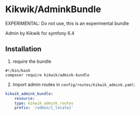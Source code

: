 Kikwik/AdminkBundle
===================

EXPERIMENTAL: Do not use, this is an experimental bundle

Admin by Kikwik for symfony 6.4

## Installation


1. require the bundle

```console
#!/bin/bash
composer require kikwik/admink-bundle
```

2. Import admin routes in `config/routes/kikwik_admink.yaml`:

```yaml
kikwik_admink_bundle:
    resource: .
    type: kikwik_admink_routes
    prefix: '/admin/{_locale}'
```